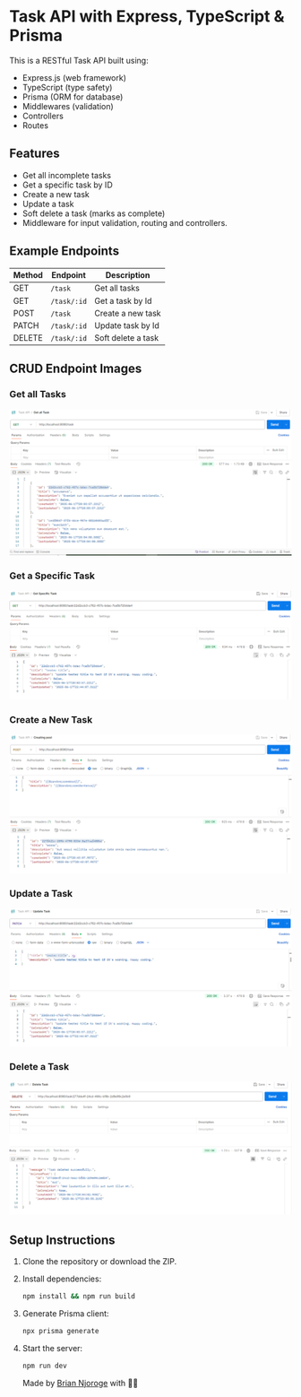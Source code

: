 # Task API with Express, TypeScript & Prisma

This is a RESTful Task API built using:

- Express.js (web framework)
- TypeScript (type safety)
- Prisma (ORM for database)
- Middlewares (validation)
- Controllers
- Routes

## Features

- Get all incomplete tasks
- Get a specific task by ID
- Create a new task
- Update a task
- Soft delete a task (marks as complete)
- Middleware for input validation, routing and controllers.

## Example Endpoints

| Method | Endpoint    | Description        |
| ------ | ----------- | ------------------ |
| GET    | `/task`     | Get all tasks      |
| GET    | `/task/:id` | Get a task by Id   |
| POST   | `/task`     | Create a new task  |
| PATCH  | `/task/:id` | Update task by Id  |
| DELETE | `/task/:id` | Soft delete a task |

## CRUD Endpoint Images

### Get all Tasks

![get all task img](./assets/get-all-task.PNG)

### Get a Specific Task

![get task by id img](./assets/get-specific-task-img.PNG)

### Create a New Task

![create new task img](./assets/create-post-img.PNG)

### Update a Task

![update a task by id img](./assets/update-task-img.PNG)

### Delete a Task

![deleted a task by id img](./assets/delete-task-img.PNG)

## Setup Instructions

1. Clone the repository or download the ZIP.

2. Install dependencies:

   ```bash
   npm install && npm run build
   ```

3. Generate Prisma client:

   ```bash
   npx prisma generate
   ```

4. Start the server:

   ```bash
   npm run dev
   ```

   Made by [Brian Njoroge](https://github.com/briannjoroge/task_api_ts) with 💓💫

